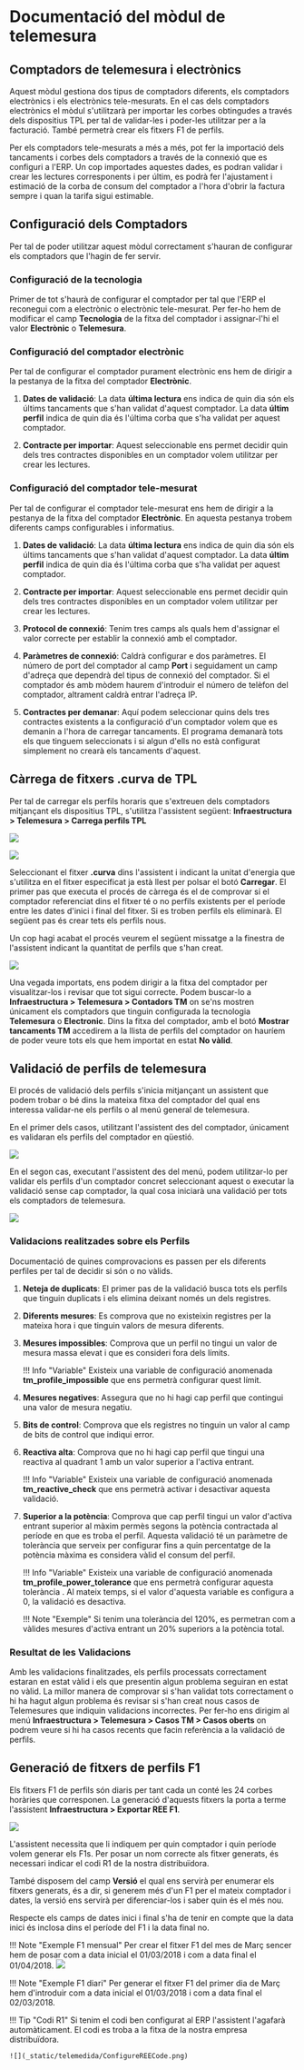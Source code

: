 # Documentació del mòdul de telemesura


## Comptadors de telemesura i electrònics
Aquest mòdul gestiona dos tipus de comptadors diferents, els comptadors
electrònics i els electrònics tele-mesurats. En el cas dels comptadors
electrònics el mòdul s'utilitzarà per importar les corbes obtingudes a
través dels dispositius TPL per tal de validar-les i poder-les utilitzar
per a la facturació. També permetrà crear els fitxers F1 de perfils.

Per els comptadors tele-mesurats a més a més, pot fer la importació dels
tancaments i corbes dels comptadors a través de la connexió que es
configuri a l'ERP. Un cop importades aquestes dades, es podran validar i
crear les lectures corresponents i per últim, es podrà fer l'ajustament i
estimació de la corba de consum del comptador a l'hora d'obrir la factura
sempre i quan la tarifa sigui estimable.


## Configuració dels Comptadors
Per tal de poder utilitzar aquest mòdul correctament s'hauran de configurar
els comptadors que l'hagin de fer servir.

### Configuració de la tecnologia
Primer de tot s'haurà de configurar el comptador per tal que l'ERP el reconegui
com a electrònic o electrònic tele-mesurat. Per fer-ho hem de modificar el camp
**Tecnologia** de la fitxa del comptador i assignar-l'hi el valor **Electrònic**
o **Telemesura**.

### Configuració del comptador electrònic
Per tal de configurar el comptador purament electrònic ens hem de dirigir a la
pestanya de la fitxa del comptador **Electrònic**.

1.  **Dates de validació**: La data **última lectura** ens indica de quin dia són els
    últims tancaments que s'han validat d'aquest comptador. La data **últim perfil**
    indica de quin dia és l'última corba que s'ha validat per aquest comptador.

2.  **Contracte per importar**: Aquest seleccionable ens permet decidir quin dels tres
    contractes disponibles en un comptador volem utilitzar per crear les lectures.

### Configuració del comptador tele-mesurat
Per tal de configurar el comptador tele-mesurat ens hem de dirigir a la
pestanya de la fitxa del comptador **Electrònic**.
En aquesta pestanya trobem diferents camps configurables i informatius.

1.  **Dates de validació**: La data **última lectura** ens indica de quin dia són els
    últims tancaments que s'han validat d'aquest comptador. La data **últim perfil**
    indica de quin dia és l'última corba que s'ha validat per aquest comptador.

2.  **Contracte per importar**: Aquest seleccionable ens permet decidir quin dels tres
    contractes disponibles en un comptador volem utilitzar per crear les lectures.

3.  **Protocol de connexió**: Tenim tres camps als quals hem d'assignar el valor correcte
    per establir la connexió amb el comptador.

4.  **Paràmetres de connexió**: Caldrà configurar e dos paràmetres. El número de port del
    comptador al camp **Port** i seguidament un camp d'adreça que dependrà del tipus de
    connexió del comptador. Si el comptador és amb mòdem haurem d'introduir el número de
    telèfon del comptador, altrament caldrà entrar l'adreça IP.

5.  **Contractes per demanar**: Aquí podem seleccionar quins dels tres contractes existents
    a la configuració d'un comptador volem que es demanin a l'hora de carregar tancaments.
    El programa demanarà tots els que tinguem seleccionats i si algun d'ells no està configurat
    simplement no crearà els tancaments d'aquest.


## Càrrega de fitxers .curva de TPL
Per tal de carregar els perfils horaris que s'extreuen dels comptadors mitjançant els
dispositius TPL, s'utilitza l'assistent següent:
**Infraestructura > Telemesura > Carrega perfils TPL**

![](_static/telemedida/LoadTPLProfilesPath.png)

![](_static/telemedida/LoadTPLProfilesWizard.png)

Seleccionant el fitxer **.curva** dins l'assistent i indicant la unitat d'energia que s'utilitza
en el fitxer especificat ja està llest per polsar el botó **Carregar**.
El primer pas que executa el procés de càrrega és el de comprovar si el comptador referenciat
dins el fitxer té o no perfils existents per el període entre les dates d'inici i final del
fitxer. Si es troben perfils els eliminarà. El següent pas és crear tets els perfils nous.

Un cop hagi acabat el procés veurem el següent missatge a la finestra de l'assistent indicant
la quantitat de perfils que s'han creat.

![](_static/telemedida/LoadTPLProfilesResult.png)

Una vegada importats, ens podem dirigir a la fitxa del comptador per visualitzar-los i revisar
que tot sigui correcte. Podem buscar-lo a **Infraestructura > Telemesura > Contadors TM**
on se'ns mostren únicament els comptadors que tinguin configurada la tecnologia **Telemesura**
o **Electronic**. Dins la fitxa del comptador, amb el botó **Mostrar tancaments TM** accedirem
a la llista de perfils del comptador on hauríem de poder veure tots els que hem importat en estat
**No vàlid**.


## Validació de perfils de telemesura
El procés de validació dels perfils s'inicia mitjançant un assistent que podem trobar o bé dins
la mateixa fitxa del comptador del qual ens interessa validar-ne els perfils o al menú general de
telemesura.

En el primer dels casos, utilitzant l'assistent des del comptador, únicament es validaran els
perfils del comptador en qüestió.

![](_static/telemedida/ValidateTmProfilesMenu.png)


En el segon cas, executant l'assistent des del menú, podem utilitzar-lo per validar els perfils
d'un comptador concret seleccionant aquest o executar la validació sense cap comptador, la qual cosa
iniciarà una validació per tots els comptadors de telemesura.

![](_static/telemedida/ValidateTmProfilesMeter.png)

### Validacions realitzades sobre els Perfils
Documentació de quines comprovacions es passen per els diferents perfiles per tal de
decidir si són o no vàlids.

1. **Neteja de duplicats**: El primer pas de la validació busca tots els perfils que
tinguin duplicats i els elimina deixant només un dels registres.

2. **Diferents mesures**: Es comprova que no existeixin registres per la mateixa hora
i que tinguin valors de mesura diferents.

3. **Mesures impossibles**: Comprova que un perfil no tingui un valor de mesura massa
   elevat i que es consideri fora dels límits.

    !!! Info "Variable"
        Existeix una variable de configuració anomenada **tm_profile_impossible** que ens
        permetrà configurar quest límit.

4. **Mesures negatives**: Assegura que no hi hagi cap perfil que contingui una valor de
mesura negatiu.

5. **Bits de control**: Comprova que els registres no tinguin un valor al camp de bits
de control que indiqui error.

6. **Reactiva alta**: Comprova que no hi hagi cap perfil que tingui una reactiva al
quadrant 1 amb un valor superior a l'activa entrant.

    !!! Info "Variable"
        Existeix una variable de configuració anomenada **tm_reactive_check** que ens
        permetrà activar i desactivar aquesta validació.

7. **Superior a la potència**: Comprova que cap perfil tingui un valor d'activa
entrant superior al màxim permès segons la potència contractada al període en que es
troba el perfil. Aquesta validació té un paràmetre de tolerància que serveix per
configurar fins a quin percentatge de la potència màxima es considera vàlid el consum
del perfil.

    !!! Info "Variable"
        Existeix una variable de configuració anomenada **tm_profile_power_tolerance** que
        ens permetrà configurar aquesta tolerància . Al mateix temps, si el valor d'aquesta
        variable es configura a 0, la validació es desactiva.

    !!! Note "Exemple"
        Si tenim una tolerància del 120%, es permetran com a vàlides mesures d'activa
        entrant un 20% superiors a la potència total.

### Resultat de les Validacions
Amb les validacions finalitzades, els perfils processats correctament estaran en estat
vàlid i els que presentin algun problema seguiran en estat no vàlid. La millor manera
de comprovar si s'han validat tots correctament o hi ha hagut algun problema és revisar
si s'han creat nous casos de Telemesures que indiquin validacions incorrectes. Per fer-ho
ens dirigim al menú **Infraestructura > Telemesura > Casos TM > Casos oberts** on podrem
veure si hi ha casos recents que facin referència a la validació de perfils.


## Generació de fitxers de perfils F1
Els fitxers F1 de perfils són diaris per tant cada un conté les 24 corbes horàries
que corresponen. La generació d'aquests fitxers la porta a terme l'assistent
**Infraestructura > Exportar REE F1**.

![](_static/telemedida/ExportREEF1Menu.png)

L'assistent necessita que li indiquem per quin comptador i quin període volem
generar els F1s. Per posar un nom correcte als fitxer generats, és necessari indicar
el codi R1 de la nostra distribuïdora.

També disposem del camp **Versió** el qual ens servirà per enumerar els fitxers
generats, és a dir, si generem més d'un F1 per el mateix comptador i dates, la
versió ens servirà per diferenciar-los i saber quin és el més nou.

Respecte els camps de dates inici i final s'ha de tenir en compte que la data inici
és inclosa dins el període del F1 i la data final no.

!!! Note "Exemple F1 mensual"
    Per crear el fitxer F1 del mes de Març sencer hem de posar com a data inicial
    el 01/03/2018 i com a data final el 01/04/2018.
    ![](_static/telemedida/ExportREEF1Wizard.png)

!!! Note "Exemple F1 diari"
    Per generar el fitxer F1 del primer dia de Març hem d'introduir com a data
    inicial el 01/03/2018 i com a data final el 02/03/2018.

!!! Tip "Codi R1"
    Si tenim el codi ben configurat al ERP l'assistent l'agafarà automàticament.
    El codi es troba a la fitxa de la nostra empresa distribuïdora.

    ![](_static/telemedida/ConfigureREECode.png)
